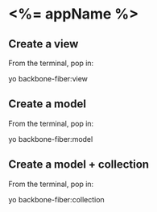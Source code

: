 # <%= appName %>


## Create a view

From the terminal, pop in:

  yo backbone-fiber:view <view-name>
  
  
## Create a model

From the terminal, pop in:

  yo backbone-fiber:model <model-name>
  
  
## Create a model + collection

From the terminal, pop in:

  yo backbone-fiber:collection <collection-name>
  
  